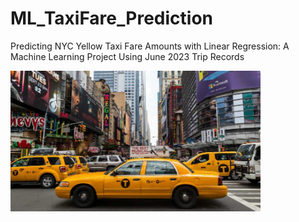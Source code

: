 # ML_TaxiFare_Prediction
Predicting NYC Yellow Taxi Fare Amounts with Linear Regression: A Machine Learning Project Using June 2023 Trip Records
<div> <img src="nyctaxi.jpg" width="400"> </div>
